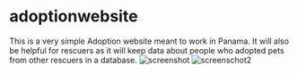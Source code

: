 
# adoptionwebsite
This is a very simple Adoption website meant to work in Panama. It will also be helpful for rescuers as it will keep data about people who adopted pets from other rescuers in a database.
![screenshot](https://user-images.githubusercontent.com/51765692/124404234-ec512480-dcee-11eb-8d27-aafd0d17204f.png)
![screenschot2](https://user-images.githubusercontent.com/51765692/124404263-13a7f180-dcef-11eb-90c4-c8dcb398568f.png)
